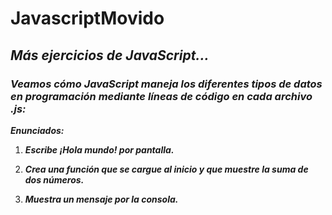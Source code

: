 # JavascriptMovido
## **_Más ejercicios de JavaScript..._**

### _Veamos cómo JavaScript maneja los diferentes tipos de datos en programación mediante líneas de código en cada archivo .js:_

**_Enunciados:_**

1. **_Escribe ¡Hola mundo! por pantalla._**

2. **_Crea una función que se cargue al inicio 
y que muestre la suma de dos números._**

3. **_Muestra un mensaje por la consola._**
